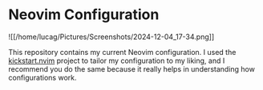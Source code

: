 # Neovim Configuration
![[/home/lucag/Pictures/Screenshots/2024-12-04_17-34.png]]

This repository contains my current Neovim configuration.
I used the [kickstart.nvim](https://github.com/nvim-lua/kickstart.nvim) project to tailor my configuration to my liking, and I recommend you do the same because it really helps in understanding how configurations work.
